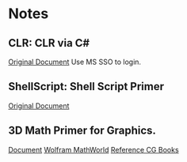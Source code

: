 # Notes

## CLR: CLR via C#
[Original Document](https://www.safaribooksonline.com/library/view/clr-via-c/9780735668737/ch29.html)  Use MS SSO to login.
## ShellScript: Shell Script Primer
[Original Document](https://developer.apple.com/library/archive/documentation/OpenSource/Conceptual/ShellScripting/Introduction/Introduction.html#//apple_ref/doc/uid/TP40004268-TP40003516-SW1)
## 3D Math Primer for Graphics.
[Document](https://www.safaribooksonline.com/library/view/3d-math-primer/9781439869819/K13210_fm01.xhtml)
[Wolfram MathWorld](http://mathworld.wolfram.com)
[Reference CG Books](https://www.quora.com/What-are-some-good-computer-graphics-books)